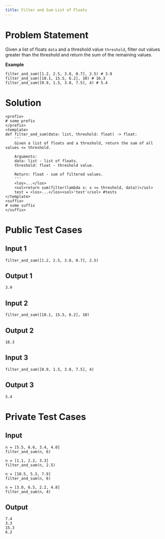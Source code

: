 ```yaml
---
title: Filter and Sum List of Floats
---
```


# Problem Statement

Given a list of floats `data` and a threshold value `threshold`, filter out values greater than the threshold and return the sum of the remaining values.

**Example**
```
filter_and_sum([1.2, 2.5, 3.8, 0.7], 2.5) # 3.9
filter_and_sum([10.1, 15.5, 6.2], 10) # 16.3
filter_and_sum([0.9, 1.5, 3.0, 7.5], 4) # 5.4
```

# Solution
```py3 test.py -r 'python test.py'
<prefix>
# some prefix   
</prefix>
<template>
def filter_and_sum(data: list, threshold: float) -> float:
    '''
    Given a list of floats and a threshold, return the sum of all values <= threshold.

    Arguments:
    data: list - list of floats.
    threshold: float - threshold value.

    Return: float - sum of filtered values.
    '''
    <los>...</los>
    <sol>return sum(filter(lambda x: x <= threshold, data))</sol>
    test = <los>...</los><sol>'test'</sol> #tests
</template>
<suffix>
# some suffix
</suffix>
```

# Public Test Cases

## Input 1
```
filter_and_sum([1.2, 2.5, 3.8, 0.7], 2.5) 
```

## Output 1
```
3.9
```

## Input 2
```
filter_and_sum([10.1, 15.5, 6.2], 10) 
```

## Output 2
```
16.3
```

## Input 3
```
filter_and_sum([0.9, 1.5, 3.0, 7.5], 4) 
```

## Output 3
```
5.4
```

# Private Test Cases

## Input
```
n = [5.5, 6.6, 3.4, 4.0]
filter_and_sum(n, 6)

n = [1.1, 2.2, 3.3]
filter_and_sum(n, 2.5)

n = [10.5, 5.3, 7.9]
filter_and_sum(n, 6)

n = [3.0, 6.5, 2.2, 4.8]
filter_and_sum(n, 4)
```

## Output
```
7.4
3.3
15.3
6.2
```
